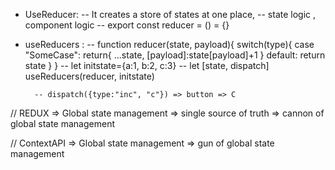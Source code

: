 - UseReducer:
        -- It creates a store of states at one place,
        -- state logic , component logic
        -- export const reducer = () = {}
- useReducers : 
        -- function reducer(state, payload){
            switch(type){
                case "SomeCase": 
                    return{
                        ...state, [payload]:state[payload]+1
                    }
                default:
                    return state
            }
        }
        -- let initstate={a:1, b:2, c:3}
        -- let [state, dispatch] useReducers(reducer, initstate)

        -- dispatch({type:"inc", "c"}) => button => C


// REDUX => Global state management => single source of truth => cannon of global state management

// ContextAPI => Global state management => gun of global state management

